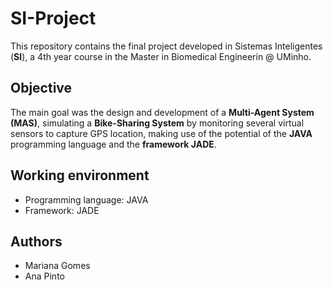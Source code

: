 # SI-Project

This repository contains the final project developed in Sistemas Inteligentes (**SI**), a 4th year course in the Master in Biomedical Engineerin @ UMinho.

## Objective

The main goal was the design and development of a **Multi-Agent System (MAS)**, simulating a **Bike-Sharing System** by monitoring several virtual sensors to capture GPS location, making use of the potential of the **JAVA** programming language and the **framework JADE**.

## Working environment

* Programming language: JAVA
* Framework: JADE

## Authors
- Mariana Gomes
- Ana Pinto
